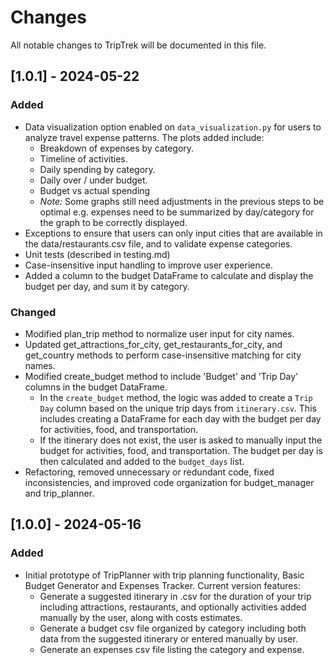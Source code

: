 # Changes 

All notable changes to TripTrek will be documented in this file.

## [1.0.1] - 2024-05-22

### Added
- Data visualization option enabled on `data_visualization.py` for users to analyze travel expense patterns. The plots added include:
    - Breakdown of expenses by category. 
    - Timeline of activities.
    - Daily spending by category. 
    - Daily over / under budget. 
    - Budget vs actual spending 
    - _Note:_ Some graphs still need adjustments in the previous steps to be optimal e.g. expenses need to be summarized by day/category for the graph to be correctly displayed. 
- Exceptions to ensure that users can only input cities that are available in the data/restaurants.csv file, and to validate expense categories. 
- Unit tests (described in testing.md)
- Case-insensitive input handling to improve user experience.
- Added a column to the budget DataFrame to calculate and display the budget per day, and sum it by category.


### Changed
- Modified plan_trip method to normalize user input for city names. 
- Updated get_attractions_for_city, get_restaurants_for_city, and get_country methods to perform case-insensitive matching for city names.
- Modified create_budget method to include 'Budget' and 'Trip Day' columns in the budget DataFrame.
    - In the `create_budget` method, the logic was added to create a `Trip Day` column based on the unique trip days from `itinerary.csv`. This includes creating a DataFrame for each day with the budget per day for activities, food, and transportation.
    - If the itinerary does not exist, the user is asked to manually input the budget for activities, food, and transportation. The budget per day is then calculated and added to the `budget_days` list.
- Refactoring, removed unnecessary or redundant code, fixed inconsistencies, and improved code organization for budget_manager and trip_planner.

## [1.0.0] - 2024-05-16
### Added
- Initial prototype of TripPlanner with trip planning functionality, Basic Budget Generator and Expenses Tracker. Current version features:
    - Generate a suggested itinerary in .csv for the duration of your trip including attractions, restaurants, and optionally activities added manually by the user, along with costs estimates.
    - Generate a budget csv file organized by category including both data from the suggested itinerary or entered manually by user.
    - Generate an expenses csv file listing the category and expense.
